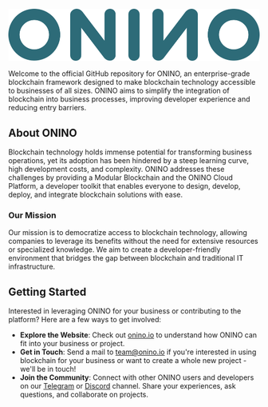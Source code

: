 ![ONINO Logo](https://raw.githubusercontent.com/ONINO-IO/design/main/ONINO%20Logo.png)

Welcome to the official GitHub repository for ONINO, an enterprise-grade blockchain framework designed to make blockchain technology accessible to businesses of all sizes. ONINO aims to simplify the integration of blockchain into business processes, improving developer experience and reducing entry barriers.

## About ONINO

Blockchain technology holds immense potential for transforming business operations, yet its adoption has been hindered by a steep learning curve, high development costs, and complexity. ONINO addresses these challenges by providing a Modular Blockchain and the ONINO Cloud Platform, a developer toolkit that enables everyone to design, develop, deploy, and integrate blockchain solutions with ease.

### Our Mission

Our mission is to democratize access to blockchain technology, allowing companies to leverage its benefits without the need for extensive resources or specialized knowledge. We aim to create a developer-friendly environment that bridges the gap between blockchain and traditional IT infrastructure.

## Getting Started

Interested in leveraging ONINO for your business or contributing to the platform? Here are a few ways to get involved:

- **Explore the Website**: Check out [onino.io](https://www.onino.io/) to understand how ONINO can fit into your business or project.
- **Get in Touch**: Send a mail to [team@onino.io](mailto:team@onino.io) if you're interested in using blockchain for your business or want to create a whole new project - we'll be in touch!
- **Join the Community**: Connect with other ONINO users and developers on our [Telegram](https://t.me/oninoofficial) or [Discord](https://discord.gg/MupjfTRqty) channel. Share your experiences, ask questions, and collaborate on projects.
